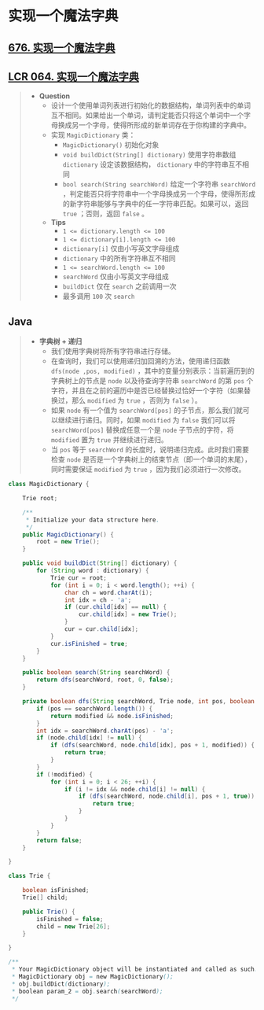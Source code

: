 # 实现一个魔法字典

## [676. 实现一个魔法字典](https://leetcode.cn/problems/implement-magic-dictionary/)

## [LCR 064. 实现一个魔法字典](https://leetcode.cn/problems/US1pGT/)

> - **Question**
>   - 设计一个使用单词列表进行初始化的数据结构，单词列表中的单词互不相同。如果给出一个单词，请判定能否只将这个单词中一个字母换成另一个字母，使得所形成的新单词存在于你构建的字典中。
>   - 实现 `MagicDictionary` 类：
>     - `MagicDictionary()` 初始化对象
>     - `void buildDict(String[] dictionary)` 使用字符串数组 `dictionary` 设定该数据结构， `dictionary` 中的字符串互不相同
>     - `bool search(String searchWord)` 给定一个字符串 `searchWord` ，判定能否只将字符串中一个字母换成另一个字母，使得所形成的新字符串能够与字典中的任一字符串匹配。如果可以，返回 `true` ；否则，返回 `false` 。
>   - **Tips**
>     - `1 <= dictionary.length <= 100`
>     - `1 <= dictionary[i].length <= 100`
>     - `dictionary[i]` 仅由小写英文字母组成
>     - `dictionary` 中的所有字符串互不相同
>     - `1 <= searchWord.length <= 100`
>     - `searchWord` 仅由小写英文字母组成
>     - `buildDict` 仅在 `search` 之前调用一次
>     - 最多调用 `100` 次 `search`

## Java

> - **字典树 + 递归**
>   - 我们使用字典树将所有字符串进行存储。
>   - 在查询时，我们可以使用递归加回溯的方法，使用递归函数 `dfs(node ,pos, modified)` ，其中的变量分别表示：当前遍历到的字典树上的节点是 `node` 以及待查询字符串 `searchWord` 的第 `pos` 个字符，并且在之前的遍历中是否已经替换过恰好一个字符（如果替换过，那么 `modified` 为 `true` ，否则为 `false` ）。
>   - 如果 `node` 有一个值为 `searchWord[pos]` 的子节点，那么我们就可以继续进行递归。同时，如果 `modified` 为 `false` 我们可以将 `searchWord[pos]` 替换成任意一个是 `node` 子节点的字符，将 `modified` 置为 `true` 并继续进行递归。
>   - 当 `pos` 等于 `searchWord` 的长度时，说明递归完成。此时我们需要检查 `node` 是否是一个字典树上的结束节点（即一个单词的末尾），同时需要保证 `modified` 为 `true` ，因为我们必须进行一次修改。

```java
class MagicDictionary {

    Trie root;

    /**
     * Initialize your data structure here.
     */
    public MagicDictionary() {
        root = new Trie();
    }

    public void buildDict(String[] dictionary) {
        for (String word : dictionary) {
            Trie cur = root;
            for (int i = 0; i < word.length(); ++i) {
                char ch = word.charAt(i);
                int idx = ch - 'a';
                if (cur.child[idx] == null) {
                    cur.child[idx] = new Trie();
                }
                cur = cur.child[idx];
            }
            cur.isFinished = true;
        }
    }

    public boolean search(String searchWord) {
        return dfs(searchWord, root, 0, false);
    }

    private boolean dfs(String searchWord, Trie node, int pos, boolean modified) {
        if (pos == searchWord.length()) {
            return modified && node.isFinished;
        }
        int idx = searchWord.charAt(pos) - 'a';
        if (node.child[idx] != null) {
            if (dfs(searchWord, node.child[idx], pos + 1, modified)) {
                return true;
            }
        }
        if (!modified) {
            for (int i = 0; i < 26; ++i) {
                if (i != idx && node.child[i] != null) {
                    if (dfs(searchWord, node.child[i], pos + 1, true)) {
                        return true;
                    }
                }
            }
        }
        return false;
    }

}

class Trie {

    boolean isFinished;
    Trie[] child;

    public Trie() {
        isFinished = false;
        child = new Trie[26];
    }

}

/**
 * Your MagicDictionary object will be instantiated and called as such:
 * MagicDictionary obj = new MagicDictionary();
 * obj.buildDict(dictionary);
 * boolean param_2 = obj.search(searchWord);
 */
```
